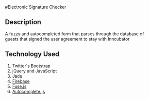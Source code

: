 #Electronic Signature Checker

## Description
A fuzzy and autocompleted form that parses through the database of guests that signed the user agreement to stay with Inncubator

## Technology Used
1. Twitter's Bootstrap
2. jQuery and JavaScript
3. Jade 
4. [Firebase](https://www.firebase.com)
5. [Fuse.js](http://kiro.me/projects/fuse.html)
6. [Autocomplete.js](http://lorecioni.github.io/autocomplete.js/)
